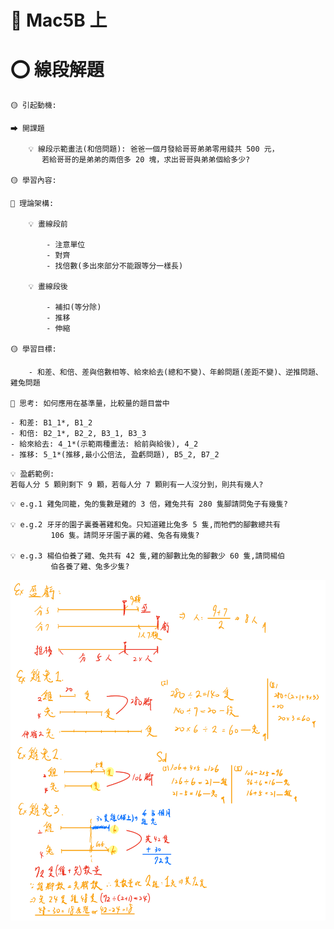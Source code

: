 # 📖 Mac5B 上

# ⭕ 線段解題

```說課
🟡 引起動機: 

⮕ 開課題

    💡 線段示範畫法(和倍問題): 爸爸一個月發給哥哥弟弟零用錢共 500 元，
       若給哥哥的是弟弟的兩倍多 20 塊，求出哥哥與弟弟個給多少?

🟡 學習內容: 

📌 理論架構:

    💡 畫線段前

        - 注意單位
        - 對齊
        - 找倍數(多出來部分不能跟等分一樣長)

    💡 畫線段後

        - 補扣(等分除)
        - 推移
        - 伸縮

🟡 學習目標: 

    - 和差、和倍、差與倍數相等、給來給去(總和不變)、年齡問題(差距不變)、逆推問題、雞兔問題

🔦 思考: 如何應用在基準量，比較量的題目當中

```

```選擇題目(*表需講解示範)
- 和差: B1_1*, B1_2
- 和倍: B2_1*, B2_2, B3_1, B3_3
- 給來給去: 4_1*(示範兩種畫法: 給前與給後), 4_2
- 推移: 5_1*(推移,最小公倍法, 盈虧問題), B5_2, B7_2

```

```延伸
💡 盈虧範例:
若每人分 5 顆則剩下 9 顆，若每人分 7 顆則有一人沒分到，則共有幾人?
```

```雞兔線段
💡 e.g.1 雞兔同籠，兔的隻數是雞的 3 倍，雞兔共有 280 隻腳請問兔子有幾隻?

💡 e.g.2 牙牙的園子裏養著雞和兔。只知道雞比兔多 5 隻,而牠們的腳數總共有
         106 隻。請問牙牙園子裏的雞、兔各有幾隻?

💡 e.g.3 楊伯伯養了雞、兔共有 42 隻,雞的腳數比兔的腳數少 60 隻,請問楊伯
         伯各養了雞、兔多少隻?

```
![Imgur](../math-docs-images/五年級/線段解提1.JPEG)

